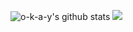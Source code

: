 
![o-k-a-y's github stats](https://github-readme-stats.vercel.app/api?username=o-k-a-y&show_icons=true&theme=default)
![](https://github-readme-stats.vercel.app/api/top-langs/?username=o-k-a-y&layout=compact&theme=default)
